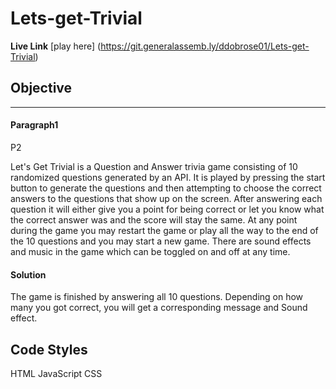 # Lets-get-Trivial

**Live Link** [play here] (https://git.generalassemb.ly/ddobrose01/Lets-get-Trivial)
## Objective


----------

#### Paragraph1

P2

Let's Get Trivial is a Question and Answer trivia game consisting of 10 randomized questions generated by an API.
It is played by pressing the start button to generate the questions and then attempting to choose the correct answers to the questions that show up on the screen. After answering each question it will either give you a point for being correct or let you know what the correct answer was and the score will stay the same. At any point during the game you may restart the game or play all the way to the end of the 10 questions and you may start a new game. There are sound effects and music in the game which can be toggled on and off at any time.

#### Solution
The game is finished by answering all 10 questions. Depending on how many you got correct, you will get a corresponding message and Sound effect.


## Code Styles 
HTML
JavaScript
CSS
